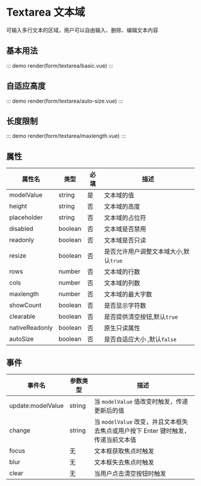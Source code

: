 # Textarea 文本域

可输入多行文本的区域，用户可以自由输入、删除、编辑文本内容

## 基本用法

::: demo
render(form/textarea/basic.vue)
:::

## 自适应高度

::: demo
render(form/textarea/auto-size.vue)
:::

## 长度限制

::: demo
render(form/textarea/maxlength.vue)
:::

## 属性

| 属性名         | 类型    | 必填 | 描述                                  |
| -------------- | ------- | ---- | ------------------------------------- |
| modelValue     | string  | 是   | 文本域的值                            |
| height         | string  | 否   | 文本域的高度                          |
| placeholder    | string  | 否   | 文本域的占位符                        |
| disabled       | boolean | 否   | 文本域是否禁用                        |
| readonly       | boolean | 否   | 文本域是否只读                        |
| resize         | boolean | 否   | 是否允许用户调整文本域大小,默认`true` |
| rows           | number  | 否   | 文本域的行数                          |
| cols           | number  | 否   | 文本域的列数                          |
| maxlength      | number  | 否   | 文本域的最大字数                      |
| showCount      | boolean | 否   | 是否显示字符数                        |
| clearable      | boolean | 否   | 是否提供清空按钮,默认`true`           |
| nativeReadonly | boolean | 否   | 原生只读属性                          |
| autoSize       | boolean | 否   | 是否自适应大小 ,默认`false`           |

## 事件

| 事件名              | 参数类型    | 描述                                                                                   |
| ------------------- | ----------- | -------------------------------------------------------------------------------------- |
| update:modelValue   | string      | 当 `modelValue` 值改变时触发，传递更新后的值                                           |
| change              | string      | 当 `modelValue` 改变，并且文本框失去焦点或用户按下 Enter 键时触发，传递当前文本值       |
| focus               | 无          | 文本框获取焦点时触发                                                                  |
| blur                | 无          | 文本框失去焦点时触发                                                                  |
| clear               | 无          | 当用户点击清空按钮时触发                                                               |
